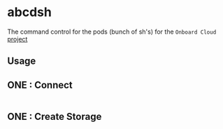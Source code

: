 # abcdsh

The command control for the pods (bunch of sh's)  for the `Onboard Cloud` [project](https://github.com/megamsys/abcd)

## Usage

## ONE : Connect

```

```

## ONE : Create Storage


```

```




